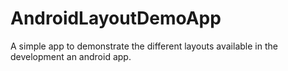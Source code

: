 # AndroidLayoutDemoApp
A simple app to demonstrate the different layouts available in the development an android app.
